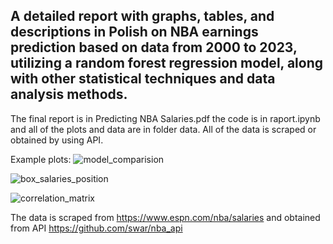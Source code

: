 ## A detailed report with graphs, tables, and descriptions in Polish on NBA earnings prediction based on data from 2000 to 2023, utilizing a random forest regression model, along with other statistical techniques and data analysis methods.

The final report is in Predicting NBA Salaries.pdf the code is in raport.ipynb and all of the plots and data are in folder data. All of the data is scraped or obtained by using API.

Example plots:
![model_comparision](https://github.com/mikolaj-olesinski/Predicting-NBA-Salaries/assets/137785302/afaceb05-392c-478d-8719-a232f54aef3e)

![box_salaries_position](https://github.com/mikolaj-olesinski/Predicting-NBA-Salaries/assets/137785302/d45606b7-d661-495e-b8a2-2dc2a95c7362)

![correlation_matrix](https://github.com/mikolaj-olesinski/Predicting-NBA-Salaries/assets/137785302/33d813e5-dcda-45aa-a7f7-3974995f720c)

The data is scraped from https://www.espn.com/nba/salaries and obtained from API https://github.com/swar/nba_api


